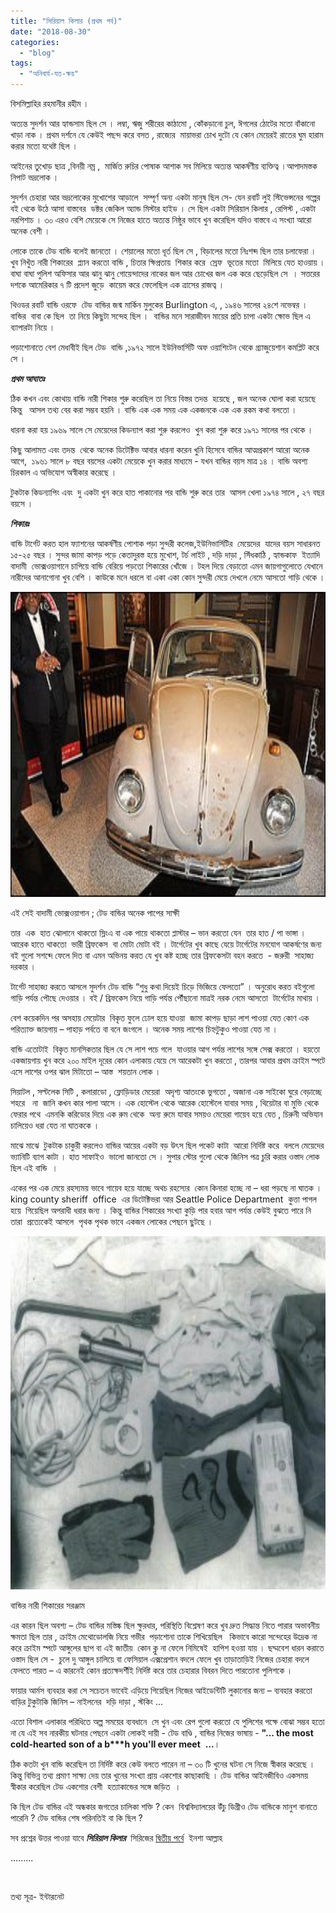 ```yaml
---
title: "সিরিয়াল কিলার (প্রথম পর্ব)"
date: "2018-08-30"
categories: 
  - "blog"
tags: 
  - "অনিবার্য-যত-ক্ষয়"
---
```


বিসমিল্লাহির রহমানীর রহীম ।

অত্যন্ত সুদর্শন আর হ্যান্ডসাম ছিল সে । লম্বা, ঋজু শরীরের কাঠামো , কোঁকড়ানো চুল, ঈগলের ঠোটের মতো বাঁকানো খাড়া নাক । প্রথম দর্শনে যে কেউই পছন্দ করে বসত , রাজ্যের  মায়াভরা চোখ দুটো যে কোন মেয়েরই রাতের ঘুম হারাম করার মতো যথেষ্ট ছিল ।

আইনের তুখোড় ছাত্র ,বিনয়ী নম্র ,  মার্জিত রুচির পোষাক আশাক সব মিলিয়ে অত্যন্ত আকর্ষণীয় ব্যক্তিত্ব ।আপাদমস্তক নিপাট ভদ্রলোক ।

সুদর্শন চেহারা আর ভদ্রলোকের মুখোশের আড়ালে  সম্পূর্ণ অন্য একটা মানুষ ছিল সে- যেন রবার্ট লুই স্টিভেন্সনের গল্পের বই থেকে উঠে আসা বাস্তবের  ডক্টর জেকিল অ্যান্ড মিস্টার হাইড । সে ছিল একটা সিরিয়াল কিলার , রেপিস্ট , একটা নরপিশাচ । ৩০ এরও বেশি মেয়েকে সে নিজের হাতে অত্যন্ত নিষ্ঠুর ভাবে খুন করেছিল যদিও বাস্তবে এ সংখ্যা আরো অনেক বেশী ।

লোকে তাকে টেড বান্ডি বলেই জানতো । শেয়ালের মতো ধূর্ত ছিল সে , বিড়ালের মতো নিঃশব্দ ছিল তার চলাফেরা ।  খুব নিখুঁত নারী শিকারের  প্ল্যান করতো বান্ডি , চিতার ক্ষিপ্রতায়  শিকার করে  স্রেফ  ভূতের মতো  মিলিয়ে যেত হাওয়ায় । বাঘা বাঘা পুলিশ অফিসার আর ঝানু ঝানু গোয়েন্দাদের নাকের জল আর চোখের জল এক করে ছেড়েছিল সে  । সত্তরের দশকে আমেরিকার ৭ টি প্রদেশ জুড়ে  কায়েম করে ফেলেছিল এক ত্রাসের রাজত্ব ।

থিওডর রবার্ট বান্ডি ওরফে  টেড বান্ডির জন্ম মার্কিন মুলুকের Burlington এ, , ১৯৪৬ সালের ২৪শে নভেম্বর । বান্ডির  বাবা কে ছিল  তা নিয়ে কিছুটা সন্দেহ ছিল ।  বান্ডির মনে সারাজীবন মায়ের প্রতি চাপা একটা ক্ষোভ ছিল এ ব্যাপারটা নিয়ে ।

পড়াশোনাতে বেশ মেধাবীই ছিল টেড  বান্ডি ,১৯৭২ সালে ইউনিভার্সিটি অফ ওয়াশিংটন থেকে গ্র্যাজুয়েশান কমপ্লিট করে সে ।

**_প্রথম আঘাতঃ_**

ঠিক কখন এবং কোথায় বান্ডি নারী শিকার শুরু করেছিল তা নিয়ে বিস্তর তদন্ত  হয়েছে , জল অনেক ঘোলা করা হয়েছে কিন্তু   আসল তথ্য বের করা সম্ভব হয়নি । বান্ডি এক এক সময় এক একজনকে এক এক রকম কথা বলতো ।

ধারনা করা হয় ১৯৬৯ সালে সে মেয়েদের কিডন্যাপ করা শুরু করলেও  খুন করা শুরু করে ১৯৭১ সালের পর থেকে ।

কিছু আলামত এবং তদন্ত  থেকে অনেক ডিটেক্টিভ আবার ধারনা করেন খুনি হিসেবে বান্ডির আত্মপ্রকাশ আরো অনেক আগে,  ১৯৬১ সালে ৮ বছর বয়সের একটা মেয়েকে খুন করার মাধ্যমে - যখন বান্ডির বয়স মাত্র ১৪ । বান্ডি অবশ্য চিরকাল এ অভিযোগ অস্বীকার করেছে ।

টুকটাক কিডন্যাপিং এবং  দু একটা খুন করে হাত পাকানোর পর বান্ডি শুরু করে তার  আসল খেলা ১৯৭৪ সালে , ২৭ বছর বয়সে ।

**_শিকারঃ_**

বান্ডি টার্গেট করত হাল ফ্যাশনের আকর্ষণীয় পোশাক পড়া সুন্দরী কলেজ,ইউনিভার্সিটির  মেয়েদের  যাদের বয়স সাধারনত   ১৫-২৫ বছর । সুন্দর জামা কাপড় পড়ে কেতাদুরস্ত হয়ে মুখোশ, টর্চ লাইট , দড়ি দাড়া , সিঁধকাঠি , হ্যান্ডকাফ  ইত্যাদি  বাদামী  ভোক্সওয়াগানে চাপিয়ে বান্ডি বেরিয়ে পড়তো শিকারের খোঁজে । টহল দিয়ে বেড়াতো এমন জায়গাগুলোতে যেখানে নারীদের আনাগোনা খুব বেশি । কাউকে মনে ধরলে বা একা একা কোন সুন্দরী মেয়ে দেখলে নেমে আসতো গাড়ি থেকে ।

<img class="alignnone wp-image-2521" src="images/20403-300x200.jpg" alt="" width="733" height="488"/>

এই সেই বাদামী ভোক্সওয়াগান ; টেড বান্ডির অনেক পাপের সাক্ষী

তার  এক  হাত ঝোলানে থাকতো স্লিংএ বা এক পায়ে থাকতো প্লাস্টার – ভান করতো যেন  তার হাত / পা ভাঙ্গা । আরেক হাতে থাকতো  ভারী ব্রিফকেস  বা মোটা মোটা বই । টার্গেটের খুব কাছে যেয়ে টার্গেটের মনযোগ আকর্ষণের জন্য  বই গুলো সশব্দে ফেলে দিত বা এমন অভিনয় করত যে খুব কষ্ট হচ্ছে তার ব্রিফকেসটা বহন করতে  - জরুরী  সাহাজ্য দরকার ।

টার্গেট সাহাজ্য করতে আসলে সুদর্শন টেড বান্ডি “শুধু কথা দিয়েই চিড়ে ভিজিয়ে ফেলতো” । অনুরোধ করত বইগুলো গাড়ি পর্যন্ত পৌছে দেওয়ার । বই / ব্রিফকেস নিয়ে গাড়ি পর্যন্ত পৌঁছানো মাত্রই নরক নেমে আসতো  টার্গেটের মাথায় ।

বেশ কয়েকদিন পর অসহায় মেয়েটার  বিকৃত ফুলে ঢোল হয়ে যাওয়া  জামা কাপড় ছাড়া লাশ পাওয়া যেত কোণ এক পরিত্যাক্ত জায়গায় – পাহাড় পর্বতে বা বনে জংগলে । অনেক সময় লাশের চিহ্নটুকুও পাওয়া যেত না ।

বান্ডি এতোটাই  বিকৃত মানসিকতার ছিল যে সে লাশ পচে গলে  যাওয়ার আগ পর্যন্ত লাশের সঙ্গে সেক্স করতো । হয়তো  একজায়গায় খুন করে ২০০ মাইল দূরের কোন এলাকায় যেয়ে সে আরেকটা খুন করতো , তারপর আবার প্রথম ক্রাইম স্পটে এসে লাশের ওপর ঝাল মিটাতো – আস্ত  শয়তান লোক ।

সিয়াটল , সল্টলেক সিটি , কলারাডো , ফ্লোড়িডার মেয়েরা  অদৃশ্য আতংকে ভুগতো , অজানা এক সাইকো ঘুরে বেড়াচ্ছে শহরে   না  জানি কখন কার পালা আসে । এক হোস্টেল থেকে আরেক হোস্টেলে যাবার সময় , থিয়েটার বা মুভি থেকে ফেরার পথে  এমনকি করিডোর দিয়ে এক রুম থেকে  অন্য রুমে যাবার সময়ও মেয়েরা গায়েব হয়ে যেত , চিরুনী অভিযান চালিয়েও ধরা যেত না ঘাতককে ।

মাঝে মাঝে  টুকটাক চাকুরী করলেও বান্ডির আয়ের একটা বড় উৎস ছিল পকেট কাটা  আরো নির্দিষ্ট করে  বললে মেয়েদের ভ্যানিটি ব্যাগ কাটা । হাত সাফাইও  ভালো জানতো সে । সুপার স্টোর গুলো থেকে জিনিস পত্র চুরি করার ওস্তাদ লোক ছিল এই বান্ডি  ।

একের পর এক মেয়ে রহস্যময় ভাবে গায়েব হয়ে যাচ্ছে অথচ রহস্যের  কোন কিনারা হচ্ছে না – ধরা পড়ছে না ঘাতক । king county sheriff  office  এর ডিটেক্টিভরা আর Seattle Police Department  কুত্তা পাগল হয়ে  গিয়েছিল অপরাধী ধরার জন্য । কিন্তু বান্ডির শিকারের সংখ্যা কুড়ি পার হবার আগ পর্যন্ত কেউই বুঝতে পারে নি তারা  প্রত্যেকেই আসলে  পৃথক পৃথক ভাবে একজন লোকের পেছনে ছুটছে ।

<img class="alignnone wp-image-2522" src="images/Ted_Bundy_murder_kit-300x236.jpg" alt="" width="718" height="565"/>

বান্ডির নারী শিকারের সরঞ্জাম

এর কারন ছিল অবশ্য – টেড বান্ডির মস্তিষ্ক ছিল ক্ষুরধার, পরিস্থিতি বিশ্লেষণ করে খুব দ্রুত সিদ্ধান্ত নিতে পারার অভাবনীয় ক্ষমতা ছিল তার , ক্রাইম মেথোডোলজি নিয়ে গভীর  পড়াশোনা তাকে শিখিয়েছিল   কিভাবে কারো সন্দেহের উদ্রেক না করে ক্রাইম স্পটে আঙ্গুলের ছাপ বা এই জাতীয়  কোন ক্লু না ফেলে নিমিষেই  হাপিশ হওয়া যায় । ছদ্মবেশ ধারন করাতে ওস্তাদ ছিল সে -  চুলে দু আঙ্গুল চালিয়ে বা ফেসিয়াল এক্সপ্রেশান বদলে ফেলে খুব তাড়াতাড়িই নিজের চেহারা বদলে ফেলতে পারত – এ কারনেই কোন প্রত্যক্ষদর্শীই নির্দিষ্ট করে তার চেহারার বিবরন দিতে পারতোনা পুলিশকে ।

ফায়ার আর্মস ব্যবহার করা সে সচেতন ভাবেই এড়িয়ে গিয়েছিল নিজের আইডেন্টিটি লুকানোর জন্য – ব্যবহার করতো বাড়ির টুকুটাকি জিনিস – নাইলনের  দড়ি দাড়া , স্টকিং ...

এতো বিশাল এলাকার পরিধিতে অল্প সময়ের ব্যবধানে  সে খুন এবং রেপ গুলো করতো যে পুলিশের পক্ষে বোঝা সম্ভব হতো না যে এই সব নারকীয় ঘটনার পেছনে একটা লোকই দায়ী - টেড বাণ্ডি , বান্ডির নিজের ভাষায় - **"... the most cold-hearted son of a b\*\*\*h you'll ever meet**  **...**।

ঠিক কতটা খুন বান্ডি করেছিল তা নির্দিষ্ট করে কেউ বলতে পারেন না – ৩০ টি খুনের ঘটনা সে নিজে স্বীকার করেছে । কিন্তু বিভিন্ন তথ্য প্রমাণ সাক্ষ্য দেয় তার খুনের সংখ্যা প্রায় একশোর কাছাকাছি । টেড বান্ডির আইনজীবিও একসময় স্বীকার করেছিল টেড একশোর বেশী  হত্যাকান্ডের সঙ্গে জড়িত  ।

কি ছিল টেড বান্ডির এই অন্ধকার জগতের চালিকা শক্তি ? কেন  বিশ্ববিদ্যালয়ের উঁচু ডিগ্রীও টেড বান্ডিকে মানুশ বানাতে পারেনি ? টেড বান্ডির শেষ পরিনতিই বা কি ছিল ?

সব প্রশ্নের উত্তর পাওয়া যাবে **_সিরিয়াল কিলার_**  সিরিজের [দ্বিতীয় পর্বে](https://bit.ly/2COSULD)  ইনশা আল্লাহ

.........

 

তথ্য সূত্র- ইন্টারনেট
